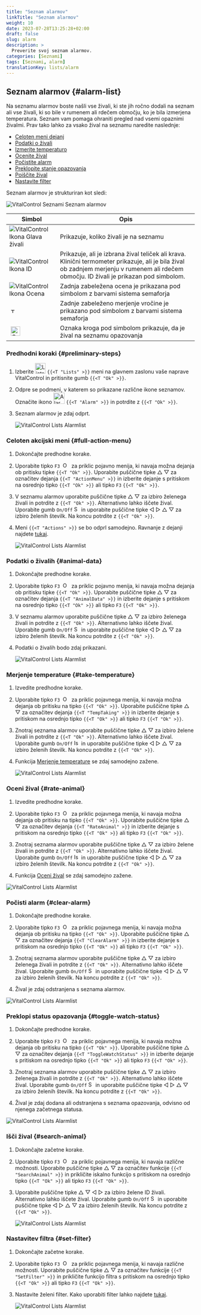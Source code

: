 ```yaml
---
title: "Seznam alarmov"
linkTitle: "Seznam alarmov"
weight: 10
date: 2023-07-28T13:25:28+02:00
draft: false
slug: alarm
description: >
  Preverite svoj seznam alarmov.
categories: [Seznami]
tags: [Seznami, alarm]
translationKey: lists/alarm
---
```

## Seznam alarmov {#alarm-list}

Na seznamu alarmov boste našli vse živali, ki ste jih ročno dodali na seznam ali vse živali, ki so bile v rumenem ali rdečem območju, ko je bila izmerjena temperatura. Seznam vam pomaga ohraniti pregled nad vsemi opaznimi živalmi. Prav tako lahko za vsako žival na seznamu naredite naslednje:

- [Celoten meni dejanj](#full-action-menu)
- [Podatki o živali](#animal-data)
- [Izmerite temperaturo](#take-temperature)
- [Ocenite žival](#rate-animal)
- [Počistite alarm](#clear-alarm)
- [Preklopite stanje opazovanja](#toggle-watch-status)
- [Poiščite žival](#search-animal)
- [Nastavite filter](#set-filter)

Seznam alarmov je strukturiran kot sledi:

   ![VitalControl Seznami Seznam alarmov](../images/alarmstructure.png "Struktura seznama alarmov")

|Simbol   | Opis
|-------  |----
| ![VitalControl Ikona Glava živali](../images/kopf.png "Glava živali") | Prikazuje, koliko živali je na seznamu
| ![VitalControl Ikona ID](../images/ID.png "ID") | Prikazuje, ali je izbrana žival teliček ali krava. Klinični termometer prikazuje, ali je bila žival ob zadnjem merjenju v rumenem ali rdečem območju. ID živali je prikazan pod simbolom.
| ![VitalControl Ikona Ocena](../images/auge.png "Ikona Ocena") | Zadnja zabeležena ocena je prikazana pod simbolom z barvami sistema semaforja
| &nbsp;<img src="/icons/actions/temperature.svg" width="12" align="bottom" alt="Telesna temperatura" title="Telesna temperatura" /> | Zadnje zabeleženo merjenje vročine je prikazano pod simbolom z barvami sistema semaforja
| &nbsp;<img src="/icons/actions/rating.svg" width="25" align="bottom" alt="Ocena živali" title="Ocena" /> |Oznaka kroga pod simbolom prikazuje, da je žival na seznamu opazovanja

### Predhodni koraki {#preliminary-steps}


1. Izberite <img src="/icons/main/lists.svg" width="28" align="bottom" alt="Lists" /> `{{<T "Lists" >}}` meni na glavnem zaslonu vaše naprave VitalControl in pritisnite gumb `{{<T "Ok" >}}`.

2. Odpre se podmeni, v katerem so prikazane različne ikone seznamov. Označite ikono <img src="/icons/lists/alarmlist.svg" width="30" align="bottom" alt="Alarm" /> `{{<T "Alarm" >}}` in potrdite z `{{<T "Ok" >}}`.

3. Seznam alarmov je zdaj odprt.

   ![VitalControl Lists Alarmlist](../images/firststeps.png "Preliminary Steps")

### Celoten akcijski meni {#full-action-menu}

1. Dokončajte predhodne korake.

2. Uporabite tipko `F3` &nbsp;<img src="/icons/footer/open-popup.svg" width="15" align="bottom" alt="Open popup" />&nbsp; za priklic pojavno menija, ki navaja možna dejanja ob pritisku tipke `{{<T "Ok" >}}`. Uporabite puščične tipke △ ▽ za označitev dejanja `{{<T "ActionMenu" >}}` in izberite dejanje s pritiskom na osrednjo tipko `{{<T "Ok" >}}` ali tipko `F3` `{{<T "Ok" >}}`.

3. V seznamu alarmov uporabite puščične tipke △ ▽ za izbiro želenega živali in potrdite z `{{<T "Ok" >}}`. Alternativno lahko iščete žival. Uporabite gumb `On/Off` <img src="/icons/footer/search.svg" width="15" align="bottom" alt="Search" /> in uporabite puščične tipke ◁ ▷ △ ▽ za izbiro želenih številk. Na koncu potrdite z `{{<T "Ok" >}}`.

4. Meni `{{<T "Actions" >}}` se bo odprl samodejno. Ravnanje z dejanji najdete [tukaj](/sl/docs/actions/).

   ![VitalControl Lists Alarmlist](../images/actionmenu.png "Action menu")

### Podatki o živalih {#animal-data}

1. Dokončajte predhodne korake.

2. Uporabite tipko `F3` &nbsp;<img src="/icons/footer/open-popup.svg" width="15" align="bottom" alt="Open popup" />&nbsp; za priklic pojavno menija, ki navaja možna dejanja ob pritisku tipke `{{<T "Ok" >}}`. Uporabite puščične tipke △ ▽ za označitev dejanja `{{<T "AnimalData" >}}` in izberite dejanje s pritiskom na osrednjo tipko `{{<T "Ok" >}}` ali tipko `F3` `{{<T "Ok" >}}`.

3. V seznamu alarmov uporabite puščične tipke △ ▽ za izbiro želenega živali in potrdite z `{{<T "Ok" >}}`. Alternativno lahko iščete žival. Uporabite gumb `On/Off` <img src="/icons/footer/search.svg" width="15" align="bottom" alt="Search" /> in uporabite puščične tipke ◁ ▷ △ ▽ za izbiro želenih številk. Na koncu potrdite z `{{<T "Ok" >}}`.


4. Podatki o živalih bodo zdaj prikazani.

   ![VitalControl Lists Alarmlist](../images/animaldata.png "Podatki o živalih")

### Merjenje temperature {#take-temperature}

1. Izvedite predhodne korake.

2. Uporabite tipko `F3` &nbsp;<img src="/icons/footer/open-popup.svg" width="15" align="bottom" alt="Odpri pojavno okno" />&nbsp; za priklic pojavnega menija, ki navaja možna dejanja ob pritisku na tipko `{{<T "Ok" >}}`. Uporabite puščične tipke △ ▽ za označitev dejanja `{{<T "TempTaking" >}}` in izberite dejanje s pritiskom na osrednjo tipko `{{<T "Ok" >}}` ali tipko `F3` `{{<T "Ok" >}}`.

3. Znotraj seznama alarmov uporabite puščične tipke △ ▽ za izbiro želene živali in potrdite z `{{<T "Ok" >}}`. Alternativno lahko iščete žival. Uporabite gumb `On/Off` <img src="/icons/footer/search.svg" width="15" align="bottom" alt="Iskanje" /> in uporabite puščične tipke ◁ ▷ △ ▽ za izbiro želenih številk. Na koncu potrdite z `{{<T "Ok" >}}`.

4. Funkcija [Merjenje temperature](/sl/docs/actions/measure-temperature/#measure-fever) se zdaj samodejno zažene.

   ![VitalControl Lists Alarmlist](../images/temperature.png "Merjenje temperature")

### Oceni žival {#rate-animal}

1. Izvedite predhodne korake.

2. Uporabite tipko `F3` &nbsp;<img src="/icons/footer/open-popup.svg" width="15" align="bottom" alt="Odpri pojavno okno" />&nbsp; za priklic pojavnega menija, ki navaja možna dejanja ob pritisku na tipko `{{<T "Ok" >}}`. Uporabite puščične tipke △ ▽ za označitev dejanja `{{<T "RateAnimal" >}}` in izberite dejanje s pritiskom na osrednjo tipko `{{<T "Ok" >}}` ali tipko `F3` `{{<T "Ok" >}}`.

3. Znotraj seznama alarmov uporabite puščične tipke △ ▽ za izbiro želene živali in potrdite z `{{<T "Ok" >}}`. Alternativno lahko iščete žival. Uporabite gumb `On/Off` <img src="/icons/footer/search.svg" width="15" align="bottom" alt="Iskanje" /> in uporabite puščične tipke ◁ ▷ △ ▽ za izbiro želenih številk. Na koncu potrdite z `{{<T "Ok" >}}`.

4. Funkcija [Oceni žival](/sl/docs/actions/rating/#rate-your-animals) se zdaj samodejno zažene.

![VitalControl Lists Alarmlist](../images/rateanimal.png "Rate animal")

### Počisti alarm {#clear-alarm}

1. Dokončajte predhodne korake.

2. Uporabite tipko `F3` &nbsp;<img src="/icons/footer/open-popup.svg" width="15" align="bottom" alt="Open popup" />&nbsp; za priklic pojavnega menija, ki navaja možna dejanja ob pritisku na tipko `{{<T "Ok" >}}`. Uporabite puščične tipke △ ▽ za označitev dejanja `{{<T "ClearAlarm" >}}` in izberite dejanje s pritiskom na osrednjo tipko `{{<T "Ok" >}}` ali tipko `F3` `{{<T "Ok" >}}`.

3. Znotraj seznama alarmov uporabite puščične tipke △ ▽ za izbiro želenega živali in potrdite z `{{<T "Ok" >}}`. Alternativno lahko iščete žival. Uporabite gumb `On/Off` <img src="/icons/footer/search.svg" width="15" align="bottom" alt="Search" /> in uporabite puščične tipke ◁ ▷ △ ▽ za izbiro želenih številk. Na koncu potrdite z `{{<T "Ok" >}}`.

4. Žival je zdaj odstranjena s seznama alarmov.

![VitalControl Lists Alarmlist](../images/clearalarm.png "Clear alarm")

### Preklopi status opazovanja {#toggle-watch-status}

1. Dokončajte predhodne korake.

2. Uporabite tipko `F3` &nbsp;<img src="/icons/footer/open-popup.svg" width="15" align="bottom" alt="Open popup" />&nbsp; za priklic pojavnega menija, ki navaja možna dejanja ob pritisku na tipko `{{<T "Ok" >}}`. Uporabite puščične tipke △ ▽ za označitev dejanja `{{<T "ToggleWatchStatus" >}}` in izberite dejanje s pritiskom na osrednjo tipko `{{<T "Ok" >}}` ali tipko `F3` `{{<T "Ok" >}}`.

3. Znotraj seznama alarmov uporabite puščične tipke △ ▽ za izbiro želenega živali in potrdite z `{{<T "Ok" >}}`. Alternativno lahko iščete žival. Uporabite gumb `On/Off` <img src="/icons/footer/search.svg" width="15" align="bottom" alt="Search" /> in uporabite puščične tipke ◁ ▷ △ ▽ za izbiro želenih številk. Na koncu potrdite z `{{<T "Ok" >}}`.

4. Žival je zdaj dodana ali odstranjena s seznama opazovanja, odvisno od njenega začetnega statusa.

![VitalControl Lists Alarmlist](../images/watchlist.png "Toggle watch status")

### Išči žival {#search-animal}


1. Dokončajte začetne korake.

2. Uporabite tipko `F3` &nbsp;<img src="/icons/footer/open-popup.svg" width="15" align="bottom" alt="Open popup" />&nbsp; za priklic pojavnega menija, ki navaja različne možnosti. Uporabite puščične tipke △ ▽ za označitev funkcije `{{<T "SearchAnimal" >}}` in prikličite iskalno funkcijo s pritiskom na osrednjo tipko `{{<T "Ok" >}}` ali tipko `F3` `{{<T "Ok" >}}`.

3. Uporabite puščične tipke △ ▽ ◁ ▷ za izbiro želene ID živali. Alternativno lahko iščete žival. Uporabite gumb `On/Off` <img src="/icons/footer/search.svg" width="15" align="bottom" alt="Search" /> in uporabite puščične tipke ◁ ▷ △ ▽ za izbiro želenih številk. Na koncu potrdite z `{{<T "Ok" >}}`.

   ![VitalControl Lists Alarmlist](../images/searchanimal.png "Search animal")

### Nastavitev filtra {#set-filter}

1. Dokončajte začetne korake.

2. Uporabite tipko `F3` &nbsp;<img src="/icons/footer/open-popup.svg" width="15" align="bottom" alt="Open popup" />&nbsp; za priklic pojavnega menija, ki navaja različne možnosti. Uporabite puščične tipke △ ▽ za označitev funkcije `{{<T "SetFilter" >}}` in prikličite funkcijo filtra s pritiskom na osrednjo tipko `{{<T "Ok" >}}` ali tipko `F3` `{{<T "Ok" >}}`.

3. Nastavite želeni filter. Kako uporabiti filter lahko najdete [tukaj](../../filter/#applying-filters).

   ![VitalControl Lists Alarmlist](../images/setfilter.png "Set filter")

